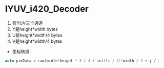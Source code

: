 # IYUV_i420_Decoder
1. 有YUV三个通道
2. Y是height*width bytes
3. U是height*width/4 bytes
4. V是height*width/4 bytes
* 坐标转换:
```C++
auto pixData = raw[width*height * 5 / 4 + int((i / 2)*width / 2 + j / 2)];
```
